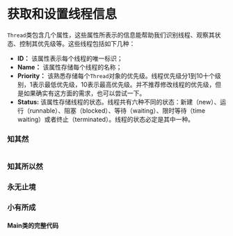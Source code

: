 # 获取和设置线程信息

`Thread`类包含几个属性，这些属性所表示的信息能帮助我们识别线程、观察其状态、控制其优先级等。这些线程包括如下几种：

* **ID：** 该属性表示每个线程的唯一标识；
* **Name：** 该属性存储每个线程的名称；
* **Priority：** 该熟悉存储每个`Thread`对象的优先级。线程优先级分1到10十个级别，1表示最低优先级，10表示最高优先级。并不推荐修改线程的优先级，但是如果确实有这方面的需求，也可以尝试一下。
* **Status:** 该属性存储线程的状态。线程共有六种不同的状态：新建（new）、运行（runnable）、阻塞（blocked）、等待（waiting）、限时等待（time waiting）或者终止（terminated）。线程的状态必定是其中一种。

### 知其然

```Java

```

### 知其所以然

### 永无止境

### 小有所成

#### Main类的完整代码
```Java

```